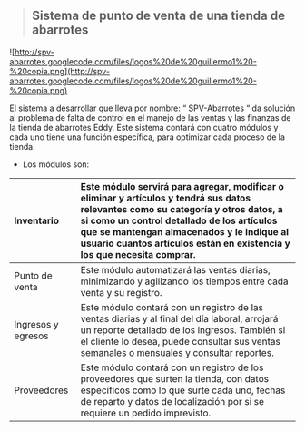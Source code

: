 > ## Sistema de punto de venta de una tienda de abarrotes ##

![http://spv-abarrotes.googlecode.com/files/logos%20de%20guillermo1%20-%20copia.png](http://spv-abarrotes.googlecode.com/files/logos%20de%20guillermo1%20-%20copia.png)

El sistema a desarrollar que lleva por nombre: “ SPV-Abarrotes  “ da solución al problema de falta de control en el manejo de las ventas y las finanzas de la tienda de abarrotes Eddy.  Este sistema contará con cuatro módulos y cada uno tiene una función específica, para optimizar cada proceso de la tienda.
  * Los módulos son:


|Inventario| Este módulo  servirá para agregar, modificar o eliminar y artículos y tendrá sus datos relevantes como  su categoría y otros datos, a si como un control detallado de los artículos que se mantengan almacenados y le indique al usuario cuantos artículos están en existencia y los que necesita comprar.|
|:---------|:----------------------------------------------------------------------------------------------------------------------------------------------------------------------------------------------------------------------------------------------------------------------------------------------------------|
|Punto de venta| Este módulo automatizará las ventas diarias, minimizando y agilizando los tiempos entre cada venta y su registro.                                                                                                                                                                                         |
|Ingresos y egresos| Este módulo contará con un registro de las ventas diarias y al final del día laboral, arrojará un reporte detallado de los ingresos. También si el cliente lo desea, puede consultar sus ventas semanales o mensuales y consultar reportes.                                                               |
|Proveedores| Este módulo contará con un registro de los proveedores que surten la tienda, con datos específicos como lo que surte cada uno, fechas de reparto y datos de localización por si se requiere un pedido imprevisto.                                                                                         |